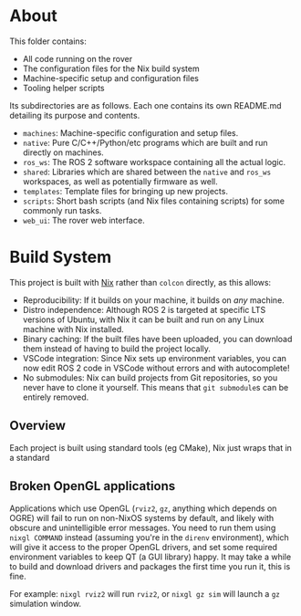 # About

This folder contains:

- All code running on the rover
- The configuration files for the Nix build system
- Machine-specific setup and configuration files
- Tooling helper scripts

Its subdirectories are as follows. Each one contains its own README.md detailing its purpose and contents.

- `machines`: Machine-specific configuration and setup files.
- `native`: Pure C/C++/Python/etc programs which are built and run directly on machines.
- `ros_ws`: The ROS 2 software workspace containing all the actual logic.
- `shared`: Libraries which are shared between the `native` and `ros_ws` workspaces, as well as potentially firmware as well.
- `templates`: Template files for bringing up new projects.
- `scripts`: Short bash scripts (and Nix files containing scripts) for some commonly run tasks.
- `web_ui`: The rover web interface.

# Build System

This project is built with [Nix](https://nixos.org) rather than `colcon` directly, as this allows:

- Reproducibility: If it builds on your machine, it builds on _any_ machine.
- Distro independence: Although ROS 2 is targeted at specific LTS versions of Ubuntu, with Nix it can be built and run on any Linux machine with Nix installed.
- Binary caching: If the built files have been uploaded, you can download them instead of having to build the project locally.
- VSCode integration: Since Nix sets up environment variables, you can now edit ROS 2 code in VSCode without errors and with autocomplete!
- No submodules: Nix can build projects from Git repositories, so you never have to clone it yourself. This means that `git submodule`s can be entirely removed.

## Overview

Each project is built using standard tools (eg CMake), Nix just wraps that in a standard

## Broken OpenGL applications

Applications which use OpenGL (`rviz2`, `gz`, anything which depends on OGRE) will fail to run on non-NixOS systems by default, and likely with obscure and unintelligible error messages. You need to run them using `nixgl COMMAND` instead (assuming you're in the `direnv` environment), which will give it access to the proper OpenGL drivers, and set some required environment variables to keep QT (a GUI library) happy.
It may take a while to build and download drivers and packages the first time you run it, this is fine.

For example: `nixgl rviz2` will run `rviz2`, or `nixgl gz sim` will launch a `gz` simulation window.
